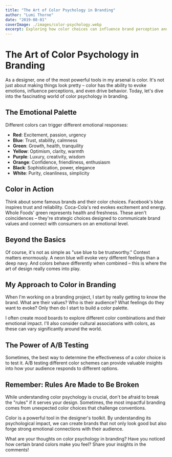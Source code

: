 ```yaml
---
title: "The Art of Color Psychology in Branding"
author: "Lumi Thorne"
date: "2019-08-01"
coverImage: ./images/color-psychology.webp
excerpt: Exploring how color choices can influence brand perception and consumer behavior.
---
```


# The Art of Color Psychology in Branding

As a designer, one of the most powerful tools in my arsenal is color. It's not just about making things look pretty – color has the ability to evoke emotions, influence perceptions, and even drive behavior. Today, let's dive into the fascinating world of color psychology in branding.

## The Emotional Palette

Different colors can trigger different emotional responses:

- **Red**: Excitement, passion, urgency
- **Blue**: Trust, stability, calmness
- **Green**: Growth, health, tranquility
- **Yellow**: Optimism, clarity, warmth
- **Purple**: Luxury, creativity, wisdom
- **Orange**: Confidence, friendliness, enthusiasm
- **Black**: Sophistication, power, elegance
- **White**: Purity, cleanliness, simplicity

## Color in Action

Think about some famous brands and their color choices. Facebook's blue inspires trust and reliability. Coca-Cola's red evokes excitement and energy. Whole Foods' green represents health and freshness. These aren't coincidences – they're strategic choices designed to communicate brand values and connect with consumers on an emotional level.

## Beyond the Basics

Of course, it's not as simple as "use blue to be trustworthy." Context matters enormously. A neon blue will evoke very different feelings than a deep navy. And colors behave differently when combined – this is where the art of design really comes into play.

## My Approach to Color in Branding

When I'm working on a branding project, I start by really getting to know the brand. What are their values? Who is their audience? What feelings do they want to evoke? Only then do I start to build a color palette.

I often create mood boards to explore different color combinations and their emotional impact. I'll also consider cultural associations with colors, as these can vary significantly around the world.

## The Power of A/B Testing

Sometimes, the best way to determine the effectiveness of a color choice is to test it. A/B testing different color schemes can provide valuable insights into how your audience responds to different options.

## Remember: Rules Are Made to Be Broken

While understanding color psychology is crucial, don't be afraid to break the "rules" if it serves your design. Sometimes, the most impactful branding comes from unexpected color choices that challenge conventions.

Color is a powerful tool in the designer's toolkit. By understanding its psychological impact, we can create brands that not only look good but also forge strong emotional connections with their audience.

What are your thoughts on color psychology in branding? Have you noticed how certain brand colors make you feel? Share your insights in the comments!
